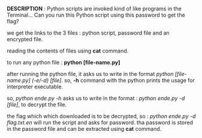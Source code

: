 **DESCRIPTION** : Python scripts are invoked kind of like programs in the Terminal... Can you run this Python script using this password to get the flag?

we get the links to the 3 files : python script, password file and an encrypted file.

reading the contents of files using **cat** command.

to run any python file : **python [file-name.py]**

after running the python file, it asks us to write in the format _python [file-name.py] (-e/-d) [file]_.
so, **-h** command with the python prints the usage for interpreter executable.

so, _python ende.py -h_ asks us to write in the format : _python ende.py -d [file]_, to decrypt the file.

the flag which which downloaded is to be decrypted, so : _python ende.py -d flag.txt.en_ will run the script and asks for password. 
tha password is stored in the password file and can be extracted using **cat** command.
